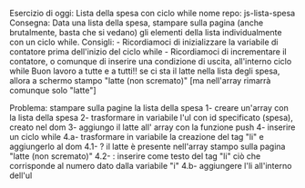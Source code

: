 Esercizio di oggi: Lista della spesa con ciclo while
nome repo: js-lista-spesa
Consegna: Data una lista della spesa, stampare sulla pagina (anche brutalmente, basta che si vedano) gli elementi della lista individualmente con un ciclo while.
Consigli: - Ricordiamoci di inizializzare la variabile di contatore prima dell'inizio del ciclo while - Ricordiamoci di incrementare il contatore, o comunque di inserire una condizione di uscita, all'interno ciclo while
Buon lavoro a tutte e a tutti!!
se ci sta il latte nella lista degli spesa, allora a schermo stampo "latte (non scremato)" [ma nell'array rimarrà comunque solo "latte"]

Problema: stampare sulla pagine la lista della spesa
1- creare un'array con la lista della spesa
2- trasformare in variabile l'ul con id specificato (spesa), creato nel dom
3- aggiungo il latte all' array con la funzione push
4- inserire un ciclo while
4.a- trasformare in variabile la creazione del tag "li" e aggiungerlo al dom
4.1- ? il latte è presente nell'array stampo sulla pagina "latte (non scremato)"
4.2- : inserire come testo del tag "li" ciò che corrisponde al numero dato dalla variabile "i"
4.b- aggiungere l'li all'interno dell'ul



